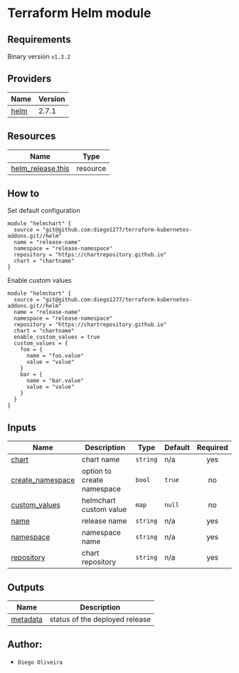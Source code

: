 # Terraform Helm module

## Requirements
Binary version ```v1.3.2```

## Providers

| Name | Version |
|------|---------|
| <a name="provider_helm"></a> [helm](#provider\_helm) | 2.7.1 |

## Resources

| Name | Type |
|------|------|
| [helm_release.this](https://registry.terraform.io/providers/hashicorp/helm/latest/docs/resources/release) | resource |

## How to
Set default configuration
```
module "helmchart" {
  source = "git@github.com:diego1277/terraform-kubernetes-addons.git//helm"
  name = "release-name"
  namespace = "release-namespace"
  repository = "https://chartrepository.github.io"
  chart = "chartname"
}
```
Enable custom values
```
module "helmchart" {
  source = "git@github.com:diego1277/terraform-kubernetes-addons.git//helm"
  name = "release-name"
  namespace = "release-namespace"
  repository = "https://chartrepository.github.io"
  chart = "chartname"
  enable_custom_values = true
  custom_values = {
    foo = {
      name = "foo.value"
      value = "value"
    }
    bar = {
      name = "bar.value"
      value = "value"
    }
  }
}
```
## Inputs

| Name | Description | Type | Default | Required |
|------|-------------|------|---------|:--------:|
| <a name="input_chart"></a> [chart](#input\_chart) | chart name | `string` | n/a | yes |
| <a name="input_create_namespace"></a> [create\_namespace](#input\_create\_namespace) | option to create namespace | `bool` | `true` | no |
| <a name="input_custom_values"></a> [custom\_values](#input\_custom\_values) | helmchart custom value | `map` | `null` | no |
| <a name="input_name"></a> [name](#input\_name) | release name | `string` | n/a | yes |
| <a name="input_namespace"></a> [namespace](#input\_namespace) | namespace name | `string` | n/a | yes |
| <a name="input_repository"></a> [repository](#input\_repository) | chart repository | `string` | n/a | yes |

## Outputs

| Name | Description |
|------|-------------|
| <a name="output_metadata"></a> [metadata](#output\_metadata) | status of the deployed release |

## Author:
- `Diego Oliveira`